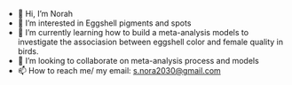 - 👋 Hi, I’m Norah
- 👀 I’m interested in Eggshell pigments and spots
- 🌱 I’m currently learning how to build a meta-analysis models to investigate the associasion between eggshell color and female quality in birds.
- 💞️ I’m looking to collaborate on meta-analysis process and models
- 📫 How to reach me/ my email: s.nora2030@gmail.com

<!---
Norah-S/Norah-S is a ✨ special ✨ repository because its `README.md` (this file) appears on your GitHub profile.
You can click the Preview link to take a look at your changes.
--->
